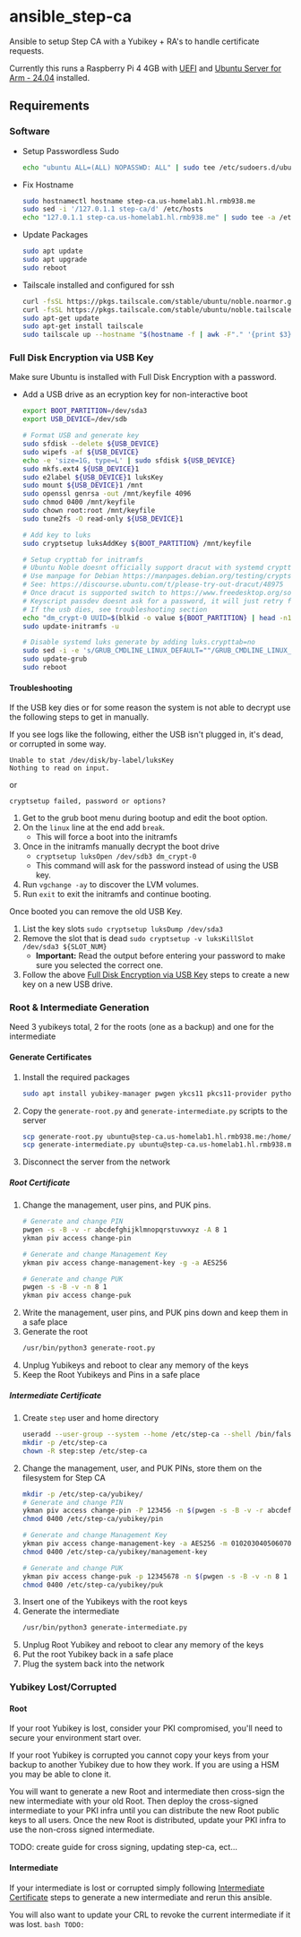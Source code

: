 # ansible_step-ca
Ansible to setup Step CA with a Yubikey + RA's to handle certificate requests.

Currently this runs a Raspberry Pi 4 4GB with [UEFI](https://github.com/pftf/RPi4)
and [Ubuntu Server for Arm - 24.04](https://ubuntu.com/download/server/arm) installed.

## Requirements

### Software

* Setup Passwordless Sudo
    ```bash
    echo "ubuntu ALL=(ALL) NOPASSWD: ALL" | sudo tee /etc/sudoers.d/ubuntu
    ```

* Fix Hostname
    ```bash
    sudo hostnamectl hostname step-ca.us-homelab1.hl.rmb938.me
    sudo sed -i '/127.0.1.1 step-ca/d' /etc/hosts
    echo "127.0.1.1 step-ca.us-homelab1.hl.rmb938.me" | sudo tee -a /etc/hosts
    ```

* Update Packages
    ```bash
    sudo apt update
    sudo apt upgrade
    sudo reboot
    ```

* Tailscale installed and configured for ssh
    ```bash
    curl -fsSL https://pkgs.tailscale.com/stable/ubuntu/noble.noarmor.gpg | sudo tee /usr/share/keyrings/tailscale-archive-keyring.gpg >/dev/null
    curl -fsSL https://pkgs.tailscale.com/stable/ubuntu/noble.tailscale-keyring.list | sudo tee /etc/apt/sources.list.d/tailscale.list
    sudo apt-get update
    sudo apt-get install tailscale
    sudo tailscale up --hostname "$(hostname -f | awk -F"." '{print $3}')-$(hostname -f | awk -F"." '{print $2}')-$(hostname)" --ssh --advertise-tags "tag:servers,tag:cloud-$(hostname -f | awk -F"." '{print $3}')-region-$(hostname -f | awk -F"." '{print $2}'),tag:step-ca"
    ```

### Full Disk Encryption via USB Key

Make sure Ubuntu is installed with Full Disk Encryption with a password.

* Add a USB drive as an ecryption key for non-interactive boot
    ```bash
    export BOOT_PARTITION=/dev/sda3
    export USB_DEVICE=/dev/sdb

    # Format USB and generate key
    sudo sfdisk --delete ${USB_DEVICE}
    sudo wipefs -af ${USB_DEVICE}
    echo -e 'size=1G, type=L' | sudo sfdisk ${USB_DEVICE}
    sudo mkfs.ext4 ${USB_DEVICE}1
    sudo e2label ${USB_DEVICE}1 luksKey
    sudo mount ${USB_DEVICE}1 /mnt
    sudo openssl genrsa -out /mnt/keyfile 4096
    sudo chmod 0400 /mnt/keyfile
    sudo chown root:root /mnt/keyfile
    sudo tune2fs -O read-only ${USB_DEVICE}1

    # Add key to luks
    sudo cryptsetup luksAddKey ${BOOT_PARTITION} /mnt/keyfile

    # Setup crypttab for initramfs
    # Ubuntu Noble doesnt officially support dracut with systemd crypttab yet
    # Use manpage for Debian https://manpages.debian.org/testing/cryptsetup/crypttab.5.en.html
    # See: https://discourse.ubuntu.com/t/please-try-out-dracut/48975
    # Once dracut is supported switch to https://www.freedesktop.org/software/systemd/man/latest/crypttab.html
    # Keyscript passdev doesnt ask for a password, it will just retry forever
    # If the usb dies, see troubleshooting section
    echo "dm_crypt-0 UUID=$(blkid -o value ${BOOT_PARTITION} | head -n1) /dev/disk/by-label/luksKey:/keyfile:5 luks,discard,keyscript=passdev,initramfs" | sudo tee /etc/crypttab
    sudo update-initramfs -u

    # Disable systemd luks generate by adding luks.crypttab=no
    sudo sed -i -e 's/GRUB_CMDLINE_LINUX_DEFAULT=""/GRUB_CMDLINE_LINUX_DEFAULT="luks.crypttab=no"/g' /etc/default/grub
    sudo update-grub
    sudo reboot
    ```

#### Troubleshooting

If the USB key dies or for some reason the system is not able to decrypt use the following steps to get in manually.

If you see logs like the following, either the USB isn't plugged in, it's dead, or corrupted in some way.

```
Unable to stat /dev/disk/by-label/luksKey
Nothing to read on input.
```
or
```
cryptsetup failed, password or options?
```

1. Get to the grub boot menu during bootup and edit the boot option.
1. On the `linux` line at the end add `break`.
    * This will force a boot into the initramfs
1. Once in the initramfs manually decrypt the boot drive
    * `cryptsetup luksOpen /dev/sdb3 dm_crypt-0`
    * This command will ask for the password instead of using the USB key.
1. Run `vgchange -ay` to discover the LVM volumes.
1. Run `exit` to exit the initramfs and continue booting.

Once booted you can remove the old USB Key.

1. List the key slots `sudo cryptsetup luksDump /dev/sda3`
1. Remove the slot that is dead `sudo cryptsetup -v luksKillSlot /dev/sda3 ${SLOT_NUM}`
    * **Important:** Read the output before entering your password to make sure you selected the correct one.
1. Follow the above [Full Disk Encryption via USB Key](#full-disk-encryption-via-usb-key) steps to create a new key on a new USB drive.

### Root & Intermediate Generation

Need 3 yubikeys total, 2 for the roots (one as a backup) and one for the intermediate

#### Generate Certificates

1. Install the required packages
    ```bash
    sudo apt install yubikey-manager pwgen ykcs11 pkcs11-provider python3-pykcs11
    ```
1. Copy the `generate-root.py` and `generate-intermediate.py` scripts to the server
    ```bash
    scp generate-root.py ubuntu@step-ca.us-homelab1.hl.rmb938.me:/home/ubuntu/
    scp generate-intermediate.py ubuntu@step-ca.us-homelab1.hl.rmb938.me:/home/ubuntu/
    ```
1. Disconnect the server from the network

##### Root Certificate

1. Change the management, user pins, and PUK pins.
    ```bash
    # Generate and change PIN
    pwgen -s -B -v -r abcdefghijklmnopqrstuvwxyz -A 8 1
    ykman piv access change-pin

    # Generate and change Management Key
    ykman piv access change-management-key -g -a AES256

    # Generate and change PUK
    pwgen -s -B -v -n 8 1
    ykman piv access change-puk
    ```
1. Write the management, user pins, and PUK pins down and keep them in a safe place
1. Generate the root
    ```bash
    /usr/bin/python3 generate-root.py
    ```
1. Unplug Yubikeys and reboot to clear any memory of the keys
1. Keep the Root Yubikeys and Pins in a safe place

##### Intermediate Certificate

1. Create `step` user and home directory
    ```bash
    useradd --user-group --system --home /etc/step-ca --shell /bin/false step
    mkdir -p /etc/step-ca
    chown -R step:step /etc/step-ca
    ```
1. Change the management, user, and PUK PINs, store them on the filesystem for Step CA
    ```bash
    mkdir -p /etc/step-ca/yubikey/
    # Generate and change PIN
    ykman piv access change-pin -P 123456 -n $(pwgen -s -B -v -r abcdefghijklmnopqrstuvwxyz -A 8 1 | tee /etc/step-ca/yubikey/pin)
    chmod 0400 /etc/step-ca/yubikey/pin

    # Generate and change Management Key
    ykman piv access change-management-key -a AES256 -m 010203040506070801020304050607080102030405060708 -n $(openssl rand -hex 32 | tee /etc/step-ca/yubikey/management-key)
    chmod 0400 /etc/step-ca/yubikey/management-key

    # Generate and change PUK
    ykman piv access change-puk -p 12345678 -n $(pwgen -s -B -v -n 8 1 | tee /etc/step-ca/yubikey/puk)
    chmod 0400 /etc/step-ca/yubikey/puk
    ```
1. Insert one of the Yubikeys with the root keys
1. Generate the intermediate
    ```bash
    /usr/bin/python3 generate-intermediate.py
    ```
1. Unplug Root Yubikey and reboot to clear any memory of the keys
1. Put the root Yubikey back in a safe place
1. Plug the system back into the network

### Yubikey Lost/Corrupted

#### Root

If your root Yubikey is lost, consider your PKI compromised, you'll need to secure your environment start over.

If your root Yubikey is corrupted you cannot copy your keys from your backup to another Yubikey due to how they work. If you are using a HSM you may be able to clone it.

You will want to generate a new Root and intermediate then cross-sign the new intermediate with your old Root. Then deploy the cross-signed intermediate to your PKI infra 
until you can distribute the new Root public keys to all users. Once the new Root is distributed, update your PKI infra to use the non-cross signed intermediate.

TODO: create guide for cross signing, updating step-ca, ect...

#### Intermediate

If your intermediate is lost or corrupted simply following [Intermediate Certificate](#intermediate-certificate) steps to generate a new intermediate and rerun this ansible.

You will also want to update your CRL to revoke the current intermediate if it was lost.
    ```bash
    TODO:
    ```
